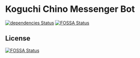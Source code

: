 # Koguchi Chino Messenger Bot

[![dependencies Status](https://david-dm.org/edisonlee55/Koguchi-Chino-Messenger-Bot/status.svg)](https://david-dm.org/edisonlee55/Koguchi-Chino-Messenger-Bot)
[![FOSSA Status](https://app.fossa.io/api/projects/git%2Bgithub.com%2Fedisonlee55%2FKoguchi-Chino-Messenger-Bot.svg?type=shield)](https://app.fossa.io/projects/git%2Bgithub.com%2Fedisonlee55%2FKoguchi-Chino-Messenger-Bot?ref=badge_shield)

## License
[![FOSSA Status](https://app.fossa.io/api/projects/git%2Bgithub.com%2Fedisonlee55%2FKoguchi-Chino-Messenger-Bot.svg?type=large)](https://app.fossa.io/projects/git%2Bgithub.com%2Fedisonlee55%2FKoguchi-Chino-Messenger-Bot?ref=badge_large)
